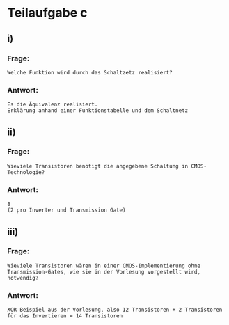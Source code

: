 # Teilaufgabe c

## i)

### Frage:

    Welche Funktion wird durch das Schaltzetz realisiert?

### Antwort:

    Es die Äquivalenz realisiert.
    Erklärung anhand einer Funktionstabelle und dem Schaltnetz

## ii)

### Frage:

    Wieviele Transistoren benötigt die angegebene Schaltung in CMOS-Technologie?

### Antwort:

    8
    (2 pro Inverter und Transmission Gate)

## iii)

### Frage:

    Wieviele Transistoren wären in einer CMOS-Implementierung ohne Transmission-Gates, wie sie in der Vorlesung vorgestellt wird, notwendig?

### Antwort:

    XOR Beispiel aus der Vorlesung, also 12 Transistoren + 2 Transistoren für das Invertieren = 14 Transistoren
